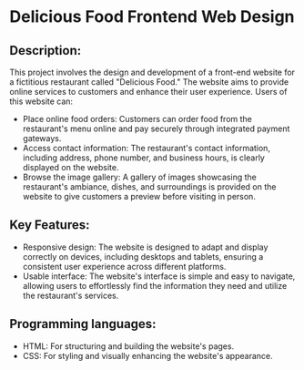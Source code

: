 # Delicious Food Frontend Web Design

## Description:
This project involves the design and development of a front-end website for a fictitious restaurant called "Delicious Food." The website aims to provide online services to customers and enhance their user experience.
Users of this website can:
- Place online food orders: Customers can order food from the restaurant's menu online and pay securely through integrated payment gateways.
- Access contact information: The restaurant's contact information, including address, phone number, and business hours, is clearly displayed on the website.
- Browse the image gallery: A gallery of images showcasing the restaurant's ambiance, dishes, and surroundings is provided on the website to give customers a preview before visiting in person.

## Key Features:
- Responsive design: The website is designed to adapt and display correctly on devices, including desktops and tablets, ensuring a consistent user experience across different platforms.
- Usable interface: The website's interface is simple and easy to navigate, allowing users to effortlessly find the information they need and utilize the restaurant's services.

##	Programming languages: 
- HTML: For structuring and building the website's pages.
- CSS: For styling and visually enhancing the website's appearance.
